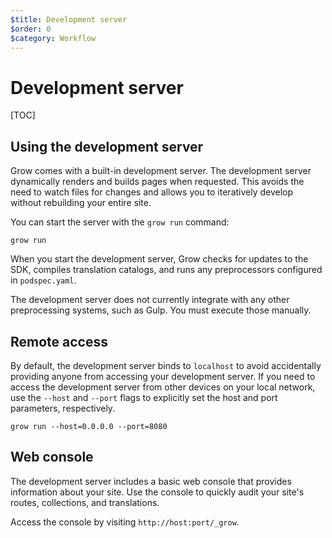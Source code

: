 ```yaml
---
$title: Development server
$order: 0
$category: Workflow
---
```

# Development server

[TOC]

## Using the development server

Grow comes with a built-in development server. The development server dynamically renders and builds pages when requested. This avoids the need to watch files for changes and allows you to iteratively develop without rebuilding your entire site.

You can start the server with the `grow run` command:

```text
grow run
```

When you start the development server, Grow checks for updates to the SDK, compiles translation catalogs, and runs any preprocessors configured in `podspec.yaml`.

The development server does not currently integrate with any other preprocessing systems, such as Gulp. You must execute those manually.

## Remote access

By default, the development server binds to `localhost` to avoid accidentally providing anyone from accessing your development server. If you need to access the development server from other devices on your local network, use the `--host` and `--port` flags to explicitly set the host and port parameters, respectively.

```text
grow run --host=0.0.0.0 --port=8080
```

## Web console

The development server includes a basic web console that provides information about your site. Use the console to quickly audit your site's routes, collections, and translations.

Access the console by visiting `http://host:port/_grow`.
